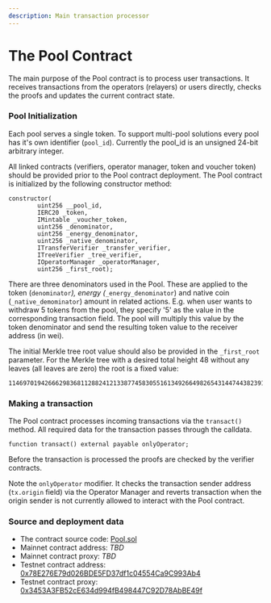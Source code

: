 ```yaml
---
description: Main transaction processor
---
```


# The Pool Contract

The main purpose of the Pool contract is to process user transactions. It receives transactions from the operators (relayers) or users directly, checks the proofs and updates the current contract state.

### Pool Initialization

Each pool serves a single token. To support multi-pool solutions every pool has it's own identifier (`pool_id`). Currently the pool\_id is an unsigned 24-bit arbitrary integer.

All linked contracts (verifiers, operator manager, token and voucher token) should be provided prior to the Pool contract deployment. The Pool contract is initialized by the following constructor method:

```solidity
constructor(
        uint256 __pool_id,
        IERC20 _token,
        IMintable _voucher_token,
        uint256 _denominator,
        uint256 _energy_denominator,
        uint256 _native_denominator, 
        ITransferVerifier _transfer_verifier,
        ITreeVerifier _tree_verifier,
        IOperatorManager _operatorManager,
        uint256 _first_root);
```

There are three denominators used in the Pool. These are applied to the token (`denominator`_), energy (_`_energy_denominator`) and native coin (`_native_demominator`) amount in related actions. E.g. when user wants to withdraw 5 tokens from the pool, they specify '5' as the value in the corresponding transaction field. The pool will multiply this value by the token denominator and send the resulting token value to the receiver address (in wei).

The initial Merkle tree root value should also be provided in the `_first_root` parameter. For the Merkle tree with a desired total height 48 without any leaves (all leaves are zero) the root is a fixed value:

```
11469701942666298368112882412133877458305516134926649826543144744382391691533
```

### Making a transaction

The Pool contract processes incoming transactions via the `transact()` method. All required data for the transaction passes through the calldata.

```solidity
function transact() external payable onlyOperator;
```

Before the transaction is processed the proofs are checked by the verifier contracts.

Note the `onlyOperator` modifier. It checks the transaction sender address (`tx.origin` field) via the Operator Manager and reverts transaction when the origin sender is not currently allowed to interact with the Pool contract.

### Source and deployment data

* The contract source code: [Pool.sol](https://github.com/zkBob/pool-evm-single-l1/blob/main/contracts/Pool.sol)
* Mainnet contract address: _TBD_
* Mainnet contract proxy: _TBD_
* Testnet contract address: [0x78E276E79d026BDE5FD37df1c04554Ca9C993Ab4](https://kovan.etherscan.io/address/0x78E276E79d026BDE5FD37df1c04554Ca9C993Ab4)
* Testnet contract proxy: [0x3453A3FB52cE634d994fB498447C92D78AbBE49f](https://kovan.etherscan.io/address/0x3453A3FB52cE634d994fB498447C92D78AbBE49f)



